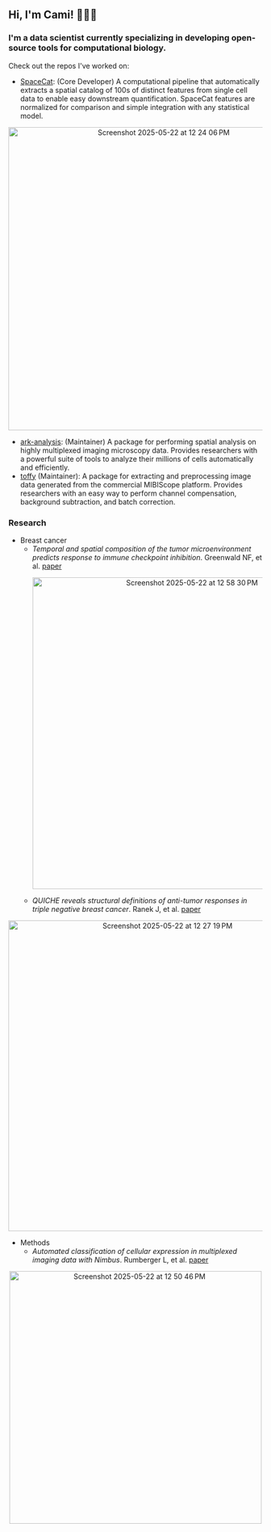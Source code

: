 ## Hi, I'm Cami! 👩🏼‍💻

<!--
**camisowers/camisowers** is a ✨ _special_ ✨ repository because its `README.md` (this file) appears on your GitHub profile.

Here are some ideas to get you started:

- 🔭 I’m currently working on ...
- 🌱 I’m currently learning ...
- 👯 I’m looking to collaborate on ...
- 🤔 I’m looking for help with ...
- 💬 Ask me about ...
- 📫 How to reach me: ...
- 😄 Pronouns: ...
- ⚡ Fun fact: ...
-->

### I'm a data scientist currently specializing in developing open-source tools for computational biology.

Check out the repos I've worked on:
* [SpaceCat](https://github.com/angelolab/SpaceCat): (Core Developer) A computational pipeline that automatically extracts a spatial catalog of
100s of distinct features from single cell data to enable easy downstream quantification. SpaceCat
features are normalized for comparison and simple integration with any statistical model.
<p align="center">
  <img width="600" alt="Screenshot 2025-05-22 at 12 24 06 PM" src="https://github.com/user-attachments/assets/57ac107f-4c50-4869-8642-d1d63caf94a6" />
<p>

* [ark-analysis](https://github.com/angelolab/ark-analysis): (Maintainer) A package for performing spatial analysis on highly multiplexed
imaging microscopy data. Provides researchers with a powerful suite of tools to analyze their
millions of cells automatically and efficiently.
* [toffy](https://github.com/angelolab/toffy) (Maintainer): A package for extracting and preprocessing image data generated from the
commercial MIBIScope platform. Provides researchers with an easy way to perform channel
compensation, background subtraction, and batch correction.

### Research 
* Breast cancer
  - *Temporal and spatial composition of the tumor microenvironment predicts response to immune checkpoint inhibition*. Greenwald NF, et al. [paper](https://www.biorxiv.org/content/10.1101/2025.01.26.634557v1)<p align="center"><img width="617" alt="Screenshot 2025-05-22 at 12 58 30 PM" src="https://github.com/user-attachments/assets/74bd6168-cc55-4db5-9a7d-869f83300033" /><p>
  - *QUICHE reveals structural definitions of anti-tumor responses in triple negative breast cancer*. Ranek J, et al. [paper](https://www.biorxiv.org/content/10.1101/2025.01.06.631548v1)
<p align="center">
<img width="615" alt="Screenshot 2025-05-22 at 12 27 19 PM" src="https://github.com/user-attachments/assets/d1dadeec-4959-4235-a5a6-aa2216eb3dca" />
<p>

* Methods
  - *Automated classification of cellular expression in multiplexed imaging data with Nimbus*. Rumberger L, et al. [paper](https://www.biorxiv.org/content/10.1101/2024.06.02.597062v1)
<p align="center">
<img width="500" alt="Screenshot 2025-05-22 at 12 50 46 PM" src="https://github.com/user-attachments/assets/c68abc82-104d-4067-a400-30b815846854" />
<p>

